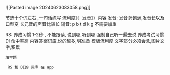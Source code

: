 ![[Pasted image 20240623083058.png]]

节选十个词左右 ,一句话练写
流利度》〉发音》〉内容
发音: 
	发音药饱满,发音长以及口型变
	长元音的声音比较长
	辅音:  p b t d k g 不需要加重
	
	
RS: 
	养成习惯
		1-2秒 , 不能跟读, 说到哪,听到哪
		 强制自己听一遍去说
		  养成考试习惯
DI 命中率高
	 内容答案词库.说的越多,明准备
	模版流利度
	文字部分必须会念,图片文字,积累
		
	填空题
	
     RS 和 DI的 词库 在 app
